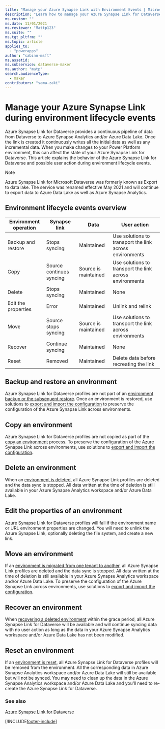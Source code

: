 ```yaml
---
title: "Manage your Azure Synapse Link with Environment Events | MicrosoftDocs"
description: "Learn how to manage your Azure Synapse Link for Dataverse profiles with Environment events."
ms.custom: ""
ms.date: 11/01/2021
ms.reviewer: "Mattp123"
ms.suite: ""
ms.tgt_pltfrm: ""
ms.topic: article
applies_to: 
  - "powerapps"
author: "sabinn-msft"
ms.assetid: 
ms.subservice: dataverse-maker
ms.author: "matp"
search.audienceType: 
  - maker
contributors: "sama-zaki"
---
```


# Manage your Azure Synapse Link during environment lifecycle events



Azure Synapse Link for Dataverse provides a continuous pipeline of data from Dataverse to Azure Synapse Analytics and/or Azure Data Lake. Once the link is created it continuously writes all the initial data as well as any incremental data. When you make changes to your Power Platform environment, this can affect the state of your Azure Synapse Link for Dataverse. This article explains the behavior  of the Azure Synapse Link for Dataverse and possible user action during environment lifecycle events.

> [!NOTE]
> Azure Synapse Link for Microsoft Dataverse was formerly known as Export to data lake. The service was renamed effective May 2021 and will continue to export data to Azure Data Lake as well as Azure Synapse Analytics.

## Environment lifecycle events overview

|Environment operation |Synapse link          |Data                  |User action           |
|----------------------|----------------------|----------------------|----------------------|
|Backup and restore |Stops syncing |Maintained |Use solutions to transport the link across environments |
|Copy |Source continues syncing |Source is maintained |Use solutions to transport the link across environments |
|Delete |Stops syncing |Maintained |None |
|Edit the properties |Error |Maintained |Unlink and relink |
|Move |Source stops syncing |Source is maintained |Use solutions to transport the link across environments |
|Recover |Continue syncing |Maintained |None |
|Reset |Removed |Maintained |Delete data before recreating the link |

## Backup and restore an environment

Azure Synapse Link for Dataverse profiles are not part of an [environment backup or the subsequent restore](/power-platform/admin/backup-restore-environments). Once an environment is restored, use solutions to [export and import the configuration](./azure-synapse-link-solution.md) to preserve the configuration of the Azure Synapse Link across environments.

## Copy an environment

Azure Synapse Link for Dataverse profiles are not copied as part of the [copy an environment](/power-platform/admin/copy-environment) process. To preserve the configuration of the Azure Synapse Link across environments, use solutions to [export and import the configuration](./azure-synapse-link-solution.md).

## Delete an environment

When an [environment is deleted](/power-platform/admin/delete-environment), all Azure Synapse Link profiles are deleted and the data sync is stopped. All data written at the time of deletion is still available in your Azure Synapse Analytics workspace and/or Azure Data Lake.

## Edit the properties of an environment

Azure Synapse Link for Dataverse profiles will fail if the environment name or URL environment properties are changed. You will need to unlink the Azure Synapse Link, optionally deleting the file system, and create a new link.

## Move an environment

If an [environment is migrated from one tenant to another](/power-platform/admin/move-environment-tenant), all Azure Synapse Link profiles are deleted and the data sync is stopped. All data written at the time of deletion is still available in your Azure Synapse Analytics workspace and/or Azure Data Lake. To preserve the configuration of the Azure Synapse Link across environments, use solutions to [export and import the configuration](./azure-synapse-link-solution.md).

## Recover an environment

When [recovering a deleted environment](/power-platform/admin/recover-environment) within the grace period, all Azure Synapse Link for Dataverse will be available and will continue syncing data with no user action as long as the data in your Azure Synapse Analytics workspace and/or Azure Data Lake has not been modified.

## Reset an environment

If an [environment is reset](/power-platform/admin/reset-environment), all Azure Synapse Link for Dataverse profiles will be removed from the environment. All the corresponding data in Azure Synapse Analytics workspace and/or Azure Data Lake will still be available but will not be synced. You may need to clean up the data in the Azure Synapse Analytics workspace and/or Azure Data Lake and you'll need to re-create the Azure Synapse Link for Dataverse.

### See also

[Azure Synapse Link for Dataverse](./export-to-data-lake.md)

[!INCLUDE[footer-include](../../includes/footer-banner.md)]
